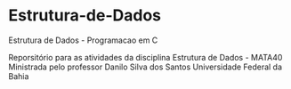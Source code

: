 Estrutura-de-Dados
==================

Estrutura de Dados - Programacao em C

Reporsitório para as atividades da disciplina Estrutura de Dados - MATA40
Ministrada pelo professor Danilo Silva dos Santos
Universidade Federal da Bahia
